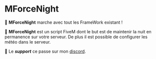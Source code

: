 # MForceNight

🗾 **MForceNight** marche avec tout les FrameWork existant !

🔎 **MForceNight** est un script FiveM dont le but est de maintenir la nuit en permanence sur votre serveur. De plus il est possible de configurer les météo dans le serveur.

🔩 Le ***support*** ce passe sur mon [discord](https://discord.gg/cZ52VXRTqX).
